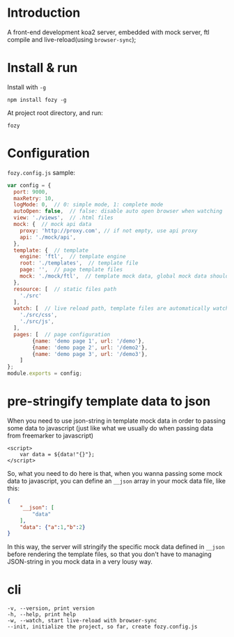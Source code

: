 
# Introduction

A front-end development koa2 server, embedded with mock server, ftl compile and live-reload(using `browser-sync`);

# Install & run

Install with `-g`

`npm install fozy -g`

At project root directory, and run:

`fozy`

# Configuration

`fozy.config.js` sample:

```javascript
var config = {
  port: 9000,
  maxRetry: 10,
  logMode: 0,  // 0: simple mode, 1: complete mode
  autoOpen: false,  // false: disable auto open browser when watching
  view: './views',  // .html files
  mock: {  // mock api data
    proxy: 'http://proxy.com', // if not empty, use api proxy
    api: './mock/api',
  },     
  template: {  // template
    engine: 'ftl',  // template engine
    root: './templates',  // template file
    page: '',  // page template files
    mock: './mock/ftl',  // template mock data, global mock data should be under this directory, etc: ./mock/ftl/global/data.json
  },
  resource: [  // static files path
    './src'
  ],
  watch: [  // live reload path, template files are automatically watched
    './src/css',
    './src/js',
  ],
  pages: [  // page configuration
        {name: 'demo page 1', url: '/demo'},
        {name: 'demo page 2', url: '/demo2'},
        {name: 'demo page 3', url: '/demo3'},
    ]
};
module.exports = config;
```

# pre-stringify template data to json

When you need to use json-string in template mock data in order to passing some data to javascript (just like what we usually do when passing data from freemarker to javascript)

```ftl
<script>
    var data = ${data!"{}"};
</script>
```

So, what you need to do here is that, when you wanna passing some mock data to javascript, you can define an `__json` array in your mock data file, like this:

```json
{
    "__json": [
        "data"
    ],
    "data": {"a":1,"b":2}
}
```

In this way, the server will stringify the specific mock data defined in `__json` before rendering the template files, so that you don't have to managing JSON-string in you mock data in a very lousy way.

# cli

```
-v, --version, print version
-h, --help, print help
-w, --watch, start live-reload with browser-sync
--init, initialize the project, so far, create fozy.config.js
```